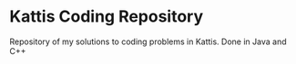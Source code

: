 # Kattis Coding Repository
Repository of my solutions to coding problems in Kattis. Done in Java and C++
